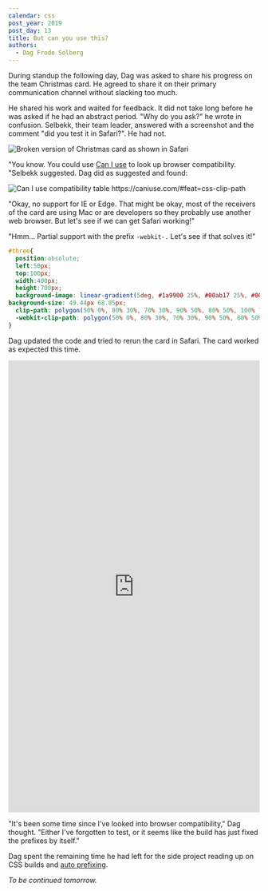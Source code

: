 ```yaml
---
calendar: css
post_year: 2019
post_day: 13
title: But can you use this?
authors:
  - Dag Frode Solberg
---
```

During standup the following day, Dag was asked to share his progress on the team Christmas card. He agreed to share it on their primary communication channel without slacking too much.

He shared his work and waited for feedback. It did not take long before he was asked if he had an abstract period. "Why do you ask?" he wrote in confusion. Selbekk, their team leader, answered with a screenshot and the comment "did you test it in Safari?". He had not.

![Broken version of Christmas card as shown in Safari](https://i.ibb.co/wcJDkXY/Screenshot-2019-12-10-at-17-08-26.png])

"You know. You could use [Can I use](https://caniuse.com) to look up browser compatibility. "Selbekk suggested. Dag did as suggested and found:

<img class="wide-image" src="https://i.ibb.co/Y8WZTR3/Screenshot-2019-12-10-at-17-19-37.png" alt="Can I use compatibility table">
https://caniuse.com/#feat=css-clip-path

"Okay, no support for IE or Edge. That might be okay, most of the receivers of the card are using Mac or are developers so they probably use another web browser. But let's see if we can get Safari working!"

"Hmm… Partial support with the prefix `-webkit-.` Let's see if that solves it!"

```css
#three{
  position:absolute;
  left:50px;
  top:100px;
  width:400px;
  height:700px;
  background-image: linear-gradient(5deg, #1a9900 25%, #00ab17 25%, #00ab17 50%, #1a9900 50%, #1a9900 75%, #00ab17 75%, #00ab17 100%);
background-size: 49.44px 68.05px;
  clip-path: polygon(50% 0%, 80% 30%, 70% 30%, 90% 50%, 80% 50%, 100% 70%, 60% 70%, 60% 80%, 40% 80%, 40% 70%, 0% 70%, 20% 50%, 10% 50%, 30% 30%, 20% 30%);
  -webkit-clip-path: polygon(50% 0%, 80% 30%, 70% 30%, 90% 50%, 80% 50%, 100% 70%, 60% 70%, 60% 80%, 40% 80%, 40% 70%, 0% 70%, 20% 50%, 10% 50%, 30% 30%, 20% 30%);
}
```

Dag updated the code and tried to rerun the card in Safari. The card worked as expected this time.

<iframe height="905" style="width: 100%;" scrolling="no" title="three with decorations with stripes with safari support" src="https://codepen.io/dagfs/embed/YzPqqmz?height=905&theme-id=default&default-tab=css,result" frameborder="no" allowtransparency="true" allowfullscreen="true">
  See the Pen <a href='https://codepen.io/dagfs/pen/YzPqqmz'>three with decorations with stripes with safari support</a> by Dag Frode
  (<a href='https://codepen.io/dagfs'>@dagfs</a>) on <a href='https://codepen.io'>CodePen</a>.
</iframe>

"It's been some time since I've looked into browser compatibility," Dag thought. "Either I've forgotten to test, or it seems like the build has just fixed the prefixes by itself."

Dag spent the remaining time he had left for the side project reading up on CSS builds and [auto prefixing](https://github.com/postcss/autoprefixer).

_To be continued tomorrow._

